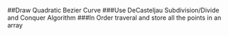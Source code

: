 ##Draw Quadratic Bezier Curve 
###Use DeCasteljau Subdivision/Divide and Conquer Algorithm 
###In Order traveral and store all the points in an array
